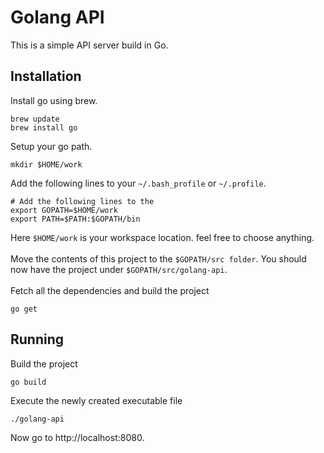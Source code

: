 # Golang API
This is a simple API server build in Go.

## Installation
Install go using brew.
```
brew update
brew install go
```
Setup your go path.
```
mkdir $HOME/work
```
Add the following lines to your `~/.bash_profile` or `~/.profile`.
```
# Add the following lines to the
export GOPATH=$HOME/work
export PATH=$PATH:$GOPATH/bin
```
Here `$HOME/work` is your workspace location. feel free to choose anything.
<br>
<br>
Move the contents of this project to the `$GOPATH/src folder`.
You should now have the project under `$GOPATH/src/golang-api`.
<br>
<br>
Fetch all the dependencies and build the project
```
go get
```
## Running
Build the project
```
go build
```
Execute the newly created executable file
```
./golang-api
```
Now go to http://localhost:8080.
